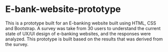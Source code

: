 # E-bank-website-prototype
This is a prototype built for an E-banking website built using HTML, CSS and Bootstrap. A survey was take from 30 users to understand the current state of UX/UI design of e-banking websites, and the responses were analyzed. This prototype is built based on the results that was derived from the survey.
